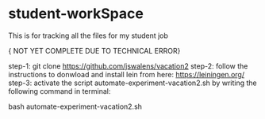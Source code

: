 # student-workSpace
This is for tracking all the files for my student job 

{ NOT YET COMPLETE DUE TO TECHNICAL ERROR}

step-1: git clone https://github.com/jswalens/vacation2
step-2: follow the instructions to donwload and install lein from here: https://leiningen.org/
step-3: activate the script automate-experiment-vacation2.sh by writing the following command in terminal:

  bash automate-experiment-vacation2.sh


